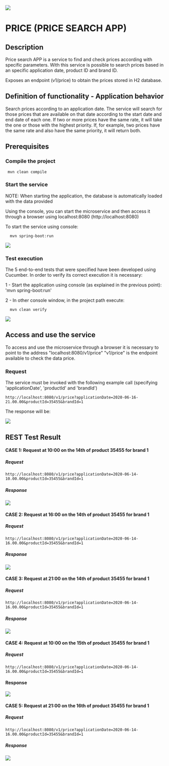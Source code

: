 ![](docs/icon.png)

# PRICE (PRICE SEARCH APP)

## Description

Price search APP is a service to find and check prices according with specific parameters. With this service is possible to search prices based in an specific application date, product ID and brand ID.

Exposes an endpoint (v1/price) to obtain the prices stored in H2 database.

## Definition of functionality - Application behavior

Search prices according to an application date. The service will search for those prices that are available on that date according to the start date and end date of each one. If two or more prices have the same rate, it will take the one or those with the highest priority. If, for example, two prices have the same rate and also have the same priority, it will return both.

## Prerequisites

### Compile the project

```
 mvn clean compile
```

### Start the service

NOTE: When starting the application, the database is automatically loaded with the data provided

Using the console, you can start the microservice and then access it through a browser using localhost:8080 (http://localhost:8080)

To start the service using console:

```shell
  mvn spring-boot:run
```

![](docs/start_app.png)

### Test execution

The 5 end-to-end tests that were specified have been developed using Cucumber. In order to verify its correct execution it is necessary:

1 - Start the application using console (as explained in the previous point): 'mvn spring-boot:run'

2 - In other console window, in the project path execute:

```shell
  mvn clean verify
```

![](docs/test_execution.png)

## Access and use the service

To access and use the microservice through a browser it is necessary to point to the address "localhost:8080/v1/price"
"v1/price" is the endpoint available to check the data price.

### Request

The service must be invoked with the following example call (specifying 'applicationDate', 'productId' and 'brandId')

```shell
http://localhost:8080/v1/price?applicationDate=2020-06-16-21.00.00&productId=35455&brandId=1
```
The response will be:

![](docs/example1.png)


## REST Test Result

#### CASE 1: Request at 10:00 on the 14th of product 35455 for brand 1

##### Request

```shell
http://localhost:8080/v1/price?applicationDate=2020-06-14-10.00.00&productId=35455&brandId=1
```
##### Response

![](docs/response1.png)

#### CASE 2: Request at 16:00 on the 14th of product 35455 for brand 1

##### Request

```shell
http://localhost:8080/v1/price?applicationDate=2020-06-14-16.00.00&productId=35455&brandId=1
```
##### Response

![](docs/response2.png)

#### CASE 3: Request at 21:00 on the 14th of product 35455 for brand 1

##### Request

```shell
http://localhost:8080/v1/price?applicationDate=2020-06-14-16.00.00&productId=35455&brandId=1
```
##### Response

![](docs/response3.png)

#### CASE 4: Request at 10:00 on the 15th of product 35455 for brand 1

##### Request

```shell
http://localhost:8080/v1/price?applicationDate=2020-06-14-16.00.00&productId=35455&brandId=1
```
#### Response

![](docs/response4.png)

#### CASE 5: Request at 21:00 on the 16th of product 35455 for brand 1

##### Request

```shell
http://localhost:8080/v1/price?applicationDate=2020-06-14-16.00.00&productId=35455&brandId=1
```
##### Response

![](docs/response4.png)
